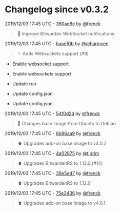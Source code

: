 # Changelog since v0.3.2

2019/12/03 17:45 UTC - [360ae8e](https://github.com/hassio-addons/addon-bitwarden/commit/360ae8eee43a9397ef0b09f8d8dd28c962b41389) by [@frenck](https://github.com/frenck)
> :hammer: Improve Bitwarden WebSocket notifications 

2019/12/03 17:45 UTC - [baaef0b](https://github.com/hassio-addons/addon-bitwarden/commit/baaef0b018da39101ec4ad128d7cc96e2e7fc42d) by [@reharmsen](https://github.com/reharmsen)
> :sparkles: Adds Websockets support (#9)

* Enable websocket support

* Enable websockets support

* Update run

* Update config.json

* Update config.json 

2019/12/03 17:45 UTC - [54f0d2d](https://github.com/hassio-addons/addon-bitwarden/commit/54f0d2d65e1316b3bf629377b34bce572d3dcbd6) by [@frenck](https://github.com/frenck)
> :hammer: Changes base image from Ubuntu to Debian 

2019/12/03 17:45 UTC - [6b96aa9](https://github.com/hassio-addons/addon-bitwarden/commit/6b96aa913a67ee0f566f877b5525a1d22049ca6f) by [@frenck](https://github.com/frenck)
> :arrow_up: Upgrades add-on base image to v4.0.2 

2019/12/03 17:45 UTC - [4a02875](https://github.com/hassio-addons/addon-bitwarden/commit/4a028758e54a0a37eaae075167afdfa951efd2af) by [@tjorim](https://github.com/tjorim)
> ⬆️ Upgrades BitwardenRS to 1.13.0 (#14) 

2019/12/03 17:45 UTC - [36e5e47](https://github.com/hassio-addons/addon-bitwarden/commit/36e5e471d74780b619ec69e0521f4f38f8502b30) by [@frenck](https://github.com/frenck)
> :arrow_up: Upgrades BitwardenRS to 1.12.0 

2019/12/03 17:45 UTC - [75e3436](https://github.com/hassio-addons/addon-bitwarden/commit/75e3436bce1fa2ced14da6724ecd84adf448752c) by [@frenck](https://github.com/frenck)
> :arrow_up: Upgrades add-on base image to v4.0.1 

